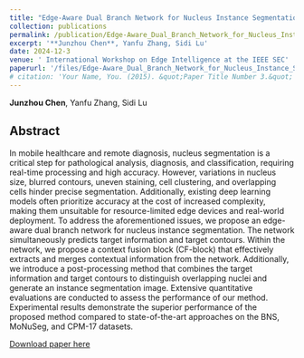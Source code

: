 ```yaml
---
title: "Edge-Aware Dual Branch Network for Nucleus Instance Segmentation"
collection: publications
permalink: /publication/Edge-Aware_Dual_Branch_Network_for_Nucleus_Instance_Segmentation
excerpt: '**Junzhou Chen**, Yanfu Zhang, Sidi Lu'
date: 2024-12-3
venue: ' International Workshop on Edge Intelligence at the IEEE SEC'
paperurl: '/files/Edge-Aware_Dual_Branch_Network_for_Nucleus_Instance_Segmentation.pdf'
# citation: 'Your Name, You. (2015). &quot;Paper Title Number 3.&quot; <i>Journal 1</i>. 1(3).'
---
```


**Junzhou Chen**, Yanfu Zhang, Sidi Lu

## Abstract
In mobile healthcare and remote diagnosis, nucleus segmentation is a critical step for pathological analysis, diagnosis, and classification, requiring real-time processing and high accuracy. However, variations in nucleus size, blurred contours, uneven staining, cell clustering, and overlapping cells hinder precise segmentation. Additionally, existing deep learning models often prioritize accuracy at the cost of increased complexity, making them unsuitable for resource-limited edge devices and real-world deployment. To address the aforementioned issues, we propose an edge-aware dual branch network for nucleus instance segmentation. The network simultaneously predicts target information and target contours. Within the network, we propose a context fusion block (CF-block) that effectively extracts and merges contextual information from the network. Additionally, we introduce a post-processing method that combines the target information and target contours to distinguish overlapping nuclei and generate an instance segmentation image. Extensive quantitative evaluations are conducted to assess the performance of our method. Experimental results demonstrate the superior performance of the proposed method compared to state-of-the-art approaches on the BNS, MoNuSeg, and CPM-17 datasets. 



[Download paper here](https://junzhouchen.com/files/Edge-Aware_Dual_Branch_Network_for_Nucleus_Instance_Segmentation.pdf)
 


<!-- Recommended citation: Your Name, You. (2015). "Paper Title Number 3." <i>Journal 1</i>. 1(3). -->